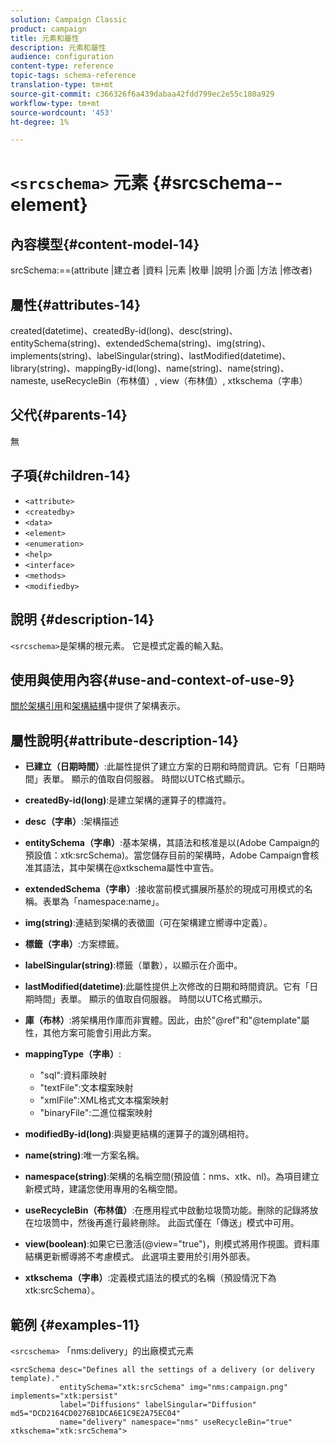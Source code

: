 ```yaml
---
solution: Campaign Classic
product: campaign
title: 元素和屬性
description: 元素和屬性
audience: configuration
content-type: reference
topic-tags: schema-reference
translation-type: tm+mt
source-git-commit: c366326f6a439dabaa42fdd799ec2e55c180a929
workflow-type: tm+mt
source-wordcount: '453'
ht-degree: 1%

---
```



# `<srcschema>` 元素  {#srcschema--element}

## 內容模型{#content-model-14}

srcSchema:==(attribute |建立者 |資料 |元素 |枚舉 |說明 |介面 |方法 |修改者)

## 屬性{#attributes-14}

created(datetime)、createdBy-id(long)、desc(string)、entitySchema(string)、extendedSchema(string)、img(string)、implements(string)、labelSingular(string)、lastModified(datetime)、library(string)、mappingBy-id(long)、name(string)、name(string)、nameste, useRecycleBin（布林值）, view（布林值）, xtkschema（字串）

## 父代{#parents-14}

無

## 子項{#children-14}

* `<attribute>`
* `<createdby>`
* `<data>`
* `<element>`
* `<enumeration>`
* `<help>`
* `<interface>`
* `<methods>`
* `<modifiedby>`

## 說明 {#description-14}

`<srcschema>`是架構的根元素。 它是模式定義的輸入點。

## 使用與使用內容{#use-and-context-of-use-9}

[關於架構引用](../../../configuration/using/about-schema-reference.md)和[架構結構](../../../configuration/using/schema-structure.md)中提供了架構表示。

## 屬性說明{#attribute-description-14}

* **已建立（日期時間）**:此屬性提供了建立方案的日期和時間資訊。它有「日期時間」表單。 顯示的值取自伺服器。 時間以UTC格式顯示。
* **createdBy-id(long)**:是建立架構的運算子的標識符。
* **desc（字串）**:架構描述
* **entitySchema（字串）**:基本架構，其語法和核准是以(Adobe Campaign的預設值：xtk:srcSchema)。當您儲存目前的架構時，Adobe Campaign會核准其語法，其中架構在@xtkschema屬性中宣告。
* **extendedSchema（字串）**:接收當前模式擴展所基於的現成可用模式的名稱。表單為「namespace:name」。
* **img(string)**:連結到架構的表徵圖（可在架構建立嚮導中定義）。
* **標籤（字串）**:方案標籤。
* **labelSingular(string)**:標籤（單數），以顯示在介面中。
* **lastModified(datetime)**:此屬性提供上次修改的日期和時間資訊。它有「日期時間」表單。 顯示的值取自伺服器。 時間以UTC格式顯示。
* **庫（布林）**:將架構用作庫而非實體。因此，由於&quot;@ref&quot;和&quot;@template&quot;屬性，其他方案可能會引用此方案。
* **mappingType（字串）**:

   * &quot;sql&quot;:資料庫映射
   * &quot;textFile&quot;:文本檔案映射
   * &quot;xmlFile&quot;:XML格式文本檔案映射
   * &quot;binaryFile&quot;:二進位檔案映射

* **modifiedBy-id(long)**:與變更結構的運算子的識別碼相符。
* **name(string)**:唯一方案名稱。
* **namespace(string)**:架構的名稱空間(預設值：nms、xtk、nl)。為項目建立新模式時，建議您使用專用的名稱空間。
* **useRecycleBin（布林值）**:在應用程式中啟動垃圾筒功能。刪除的記錄將放在垃圾筒中，然後再進行最終刪除。 此函式僅在「傳送」模式中可用。
* **view(boolean)**:如果它已激活(@view=&quot;true&quot;)，則模式將用作視圖。資料庫結構更新嚮導將不考慮模式。 此選項主要用於引用外部表。
* **xtkschema（字串）**:定義模式語法的模式的名稱（預設情況下為xtk:srcSchema）。

## 範例 {#examples-11}

`<srcschema>` 「nms:delivery」的出廠模式元素

```
<srcSchema desc="Defines all the settings of a delivery (or delivery template)."  
           entitySchema="xtk:srcSchema" img="nms:campaign.png" implements="xtk:persist" 
           label="Diffusions" labelSingular="Diffusion" md5="DCD2164CD0276B1DCA6E1C9E2A75EC04"
           name="delivery" namespace="nms" useRecycleBin="true" xtkschema="xtk:srcSchema">
```
